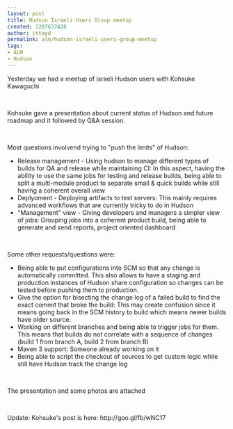 ```yaml
---
layout: post
title: Hudson Israeli Users Group meetup
created: 1287637428
author: ittayd
permalink: alm/hudson-israeli-users-group-meetup
tags:
- ALM
- Hudson
---
```

<p>Yesterday we had a meetup of israeli Hudson users with Kohsuke Kawaguchi<span class="screen-name screen-name-kohsukekawa pill"><br />
</span></p>
<p>&nbsp;</p>
<p>Kohsuke gave a presentation about current status of Hudson and future roadmap and it followed by Q&amp;A&nbsp;session.</p>
<p>&nbsp;</p>
<p>Most questions involvend trying to &quot;push the limits&quot;&nbsp;of Hudson:</p>
<ul>
    <li>Release management - Using hudson to manage different types of builds for QA and release while maintaining CI:&nbsp;In this aspect, having the ability to use the same jobs for testing and release builds, being able to split a multi-module product to separate small &amp;&nbsp;quick builds while still having a coherent overall view</li>
    <li>Deplyoment - Deploying artifacts to test servers:&nbsp;This mainly requires advanced workflows that are currently tricky to do in Hudson</li>
    <li>&quot;Management&quot; view - Giving developers and managers a simpler view of jobs:&nbsp;Grouping jobs into a coherent product build, being able to generate and send reports, project oriented dashboard</li>
</ul>
<p>&nbsp;</p>
<p>Some other requests/questions were:</p>
<ul>
    <li>Being able to put configurations into SCM&nbsp;so that any change is automatically committed. This also allows to have a staging and production instances of Hudson share configuration so changes can be tested before pushing them to production.</li>
    <li>Give the option for bisecting the change log of a failed build to find the exact commit that broke the build:&nbsp;This may create confusion since it means going back in the SCM&nbsp;history to build which means newer builds have older source.</li>
    <li>Working on different branches and being able to trigger jobs for them. This means that builds do not correlate with a sequence of changes (build 1 from branch A, build 2 from branch B)</li>
    <li>Maven 3 support:&nbsp;Someone already working on it</li>
    <li>Being able to script the checkout of sources to get custom logic while still have Hudson track the change log</li>
</ul>
<p>&nbsp;</p>
<p>The presentation and some photos are attached</p>
<p>&nbsp;</p>
<p>Update:&nbsp;Kohsuke's post is here:&nbsp;http://goo.gl/fb/wNC17</p>
<p>&nbsp;</p>
